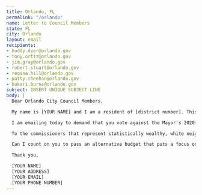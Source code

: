 ```yaml
---
title: Orlando, FL
permalink: "/orlando"
name: Letter to Council Members
state: FL
city: Orlando
layout: email
recipients:
- buddy.dyer@orlando.gov
- tony.ortiz@orlando.gov
- jim.gray@orlando.gov
- robert.stuart@orlando.gov
- regina.hill@orlando.gov
- patty.sheehan@orlando.gov
- bakari.burns@orlando.gov
subject: INSERT UNIQUE SUBJECT LINE
body: |
  Dear Orlando City Council Members,

  My name is [YOUR NAME] and I am a resident of [district number]. This year, Mayor Dyer expressed that community safety was his top priority, yet only allocated 10,841,328 (0.8% of total budget) toward affordable housing and community development. Rather than prioritize quality of life for all of Orlando with a proportional housing and development budget, Mayor Dyer chose to prioritize OPD with a budget of 187,104,901 (13.7% of total budget) with an additional $4,432,857 for non-departmental costs.

  I am emailing today to demand that you vote against the Mayor's 2020-2021 proposed budget. Furthermore, I urge you to pressure the office of the mayor towards an ethical and equal reallocation of the budget away from OPD and towards safe housing, social services, and education programs, effective at the beginning of FY 2020-2021. Mayor Dyer has become complicit in his tenure as mayor with police brutality and I am asking that city officials lobby the same amount of attention and effort towards finding sustainable, longterm change for our entire community. Research shows that a living wage, access to holistic health services and treatment, educational opportunity, and stable housing are far more successful at reducing crime than police or prisons.

  To the commissioners that represent statistically wealthy, white neighborhoods, do not forget our poor communities and communities of color who are disproportionate targets of police violence.

  Can I count on you to pass an alternative budget that puts a focus on social service programs? If not, you can count on me to help ensure you are voted out of office.

  Thank you,

  [YOUR NAME]
  [YOUR ADDRESS]
  [YOUR EMAIL]
  [YOUR PHONE NUMBER]
---
```


